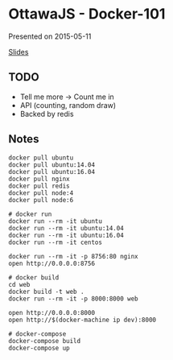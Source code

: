 # OttawaJS - Docker-101

Presented on 2015-05-11

[Slides](https://slides.com/daneroo/docker101)

## TODO

- Tell me more -> Count me in
- API (counting, random draw)
- Backed by redis

## Notes

```
docker pull ubuntu
docker pull ubuntu:14.04
docker pull ubuntu:16.04
docker pull nginx
docker pull redis
docker pull node:4
docker pull node:6

# docker run
docker run --rm -it ubuntu
docker run --rm -it ubuntu:14.04
docker run --rm -it ubuntu:16.04
docker run --rm -it centos

docker run --rm -it -p 8756:80 nginx
open http://0.0.0.0:8756

# docker build
cd web
docker build -t web .
docker run --rm -it -p 8000:8000 web

open http://0.0.0.0:8000
open http://$(docker-machine ip dev):8000

# docker-compose
docker-compose build
docker-compose up

```
